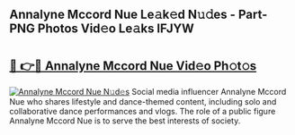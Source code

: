 ## Annalyne Mccord Nue Le𝚊k𝚎d N𝚞𝚍es - Part-PNG Photos Vid𝚎o Le𝚊ks lFJYW

# <h2><a href="http://fb7ppn.evod.top/?m=Annalyne+Mccord+Nue">🔗 👉🔴 Annalyne Mccord Nue Vid𝚎o Ph𝚘t𝚘s</a></h2>

[![Annalyne Mccord Nue N𝚞d𝚎s](https://i.imgur.com/8V9OHl7.gif)](http://fb7ppn.evod.top/?m=Annalyne+Mccord+Nue)
Social media influencer Annalyne Mccord Nue who shares lifestyle and dance-themed content, including solo and collaborative dance performances and vlogs. The role of a public figure Annalyne Mccord Nue is to serve the best interests of society. 
